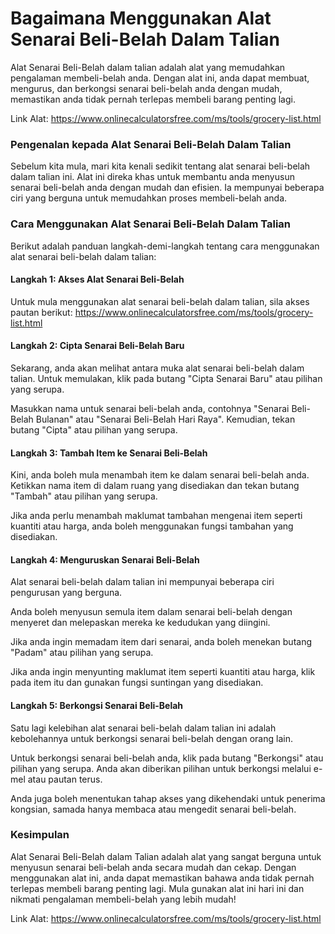 Bagaimana Menggunakan Alat Senarai Beli-Belah Dalam Talian
==========================================================

Alat Senarai Beli-Belah dalam talian adalah alat yang memudahkan pengalaman membeli-belah anda. Dengan alat ini, anda dapat membuat, mengurus, dan berkongsi senarai beli-belah anda dengan mudah, memastikan anda tidak pernah terlepas membeli barang penting lagi.

Link Alat: <https://www.onlinecalculatorsfree.com/ms/tools/grocery-list.html>

### Pengenalan kepada Alat Senarai Beli-Belah Dalam Talian

Sebelum kita mula, mari kita kenali sedikit tentang alat senarai beli-belah dalam talian ini. Alat ini direka khas untuk membantu anda menyusun senarai beli-belah anda dengan mudah dan efisien. Ia mempunyai beberapa ciri yang berguna untuk memudahkan proses membeli-belah anda.

### Cara Menggunakan Alat Senarai Beli-Belah Dalam Talian

Berikut adalah panduan langkah-demi-langkah tentang cara menggunakan alat senarai beli-belah dalam talian:

#### Langkah 1: Akses Alat Senarai Beli-Belah

Untuk mula menggunakan alat senarai beli-belah dalam talian, sila akses pautan berikut: <https://www.onlinecalculatorsfree.com/ms/tools/grocery-list.html>

#### Langkah 2: Cipta Senarai Beli-Belah Baru

Sekarang, anda akan melihat antara muka alat senarai beli-belah dalam talian. Untuk memulakan, klik pada butang "Cipta Senarai Baru" atau pilihan yang serupa.

Masukkan nama untuk senarai beli-belah anda, contohnya "Senarai Beli-Belah Bulanan" atau "Senarai Beli-Belah Hari Raya". Kemudian, tekan butang "Cipta" atau pilihan yang serupa.

#### Langkah 3: Tambah Item ke Senarai Beli-Belah

Kini, anda boleh mula menambah item ke dalam senarai beli-belah anda. Ketikkan nama item di dalam ruang yang disediakan dan tekan butang "Tambah" atau pilihan yang serupa.

Jika anda perlu menambah maklumat tambahan mengenai item seperti kuantiti atau harga, anda boleh menggunakan fungsi tambahan yang disediakan.

#### Langkah 4: Menguruskan Senarai Beli-Belah

Alat senarai beli-belah dalam talian ini mempunyai beberapa ciri pengurusan yang berguna.

Anda boleh menyusun semula item dalam senarai beli-belah dengan menyeret dan melepaskan mereka ke kedudukan yang diingini.

Jika anda ingin memadam item dari senarai, anda boleh menekan butang "Padam" atau pilihan yang serupa.

Jika anda ingin menyunting maklumat item seperti kuantiti atau harga, klik pada item itu dan gunakan fungsi suntingan yang disediakan.

#### Langkah 5: Berkongsi Senarai Beli-Belah

Satu lagi kelebihan alat senarai beli-belah dalam talian ini adalah kebolehannya untuk berkongsi senarai beli-belah dengan orang lain.

Untuk berkongsi senarai beli-belah anda, klik pada butang "Berkongsi" atau pilihan yang serupa. Anda akan diberikan pilihan untuk berkongsi melalui e-mel atau pautan terus.

Anda juga boleh menentukan tahap akses yang dikehendaki untuk penerima kongsian, samada hanya membaca atau mengedit senarai beli-belah.

### Kesimpulan

Alat Senarai Beli-Belah dalam Talian adalah alat yang sangat berguna untuk menyusun senarai beli-belah anda secara mudah dan cekap. Dengan menggunakan alat ini, anda dapat memastikan bahawa anda tidak pernah terlepas membeli barang penting lagi. Mula gunakan alat ini hari ini dan nikmati pengalaman membeli-belah yang lebih mudah!

Link Alat: <https://www.onlinecalculatorsfree.com/ms/tools/grocery-list.html>